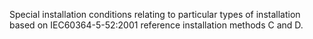 ﻿Special installation conditions relating to particular types of installation based on IEC60364-5-52:2001 reference installation methods C and D.